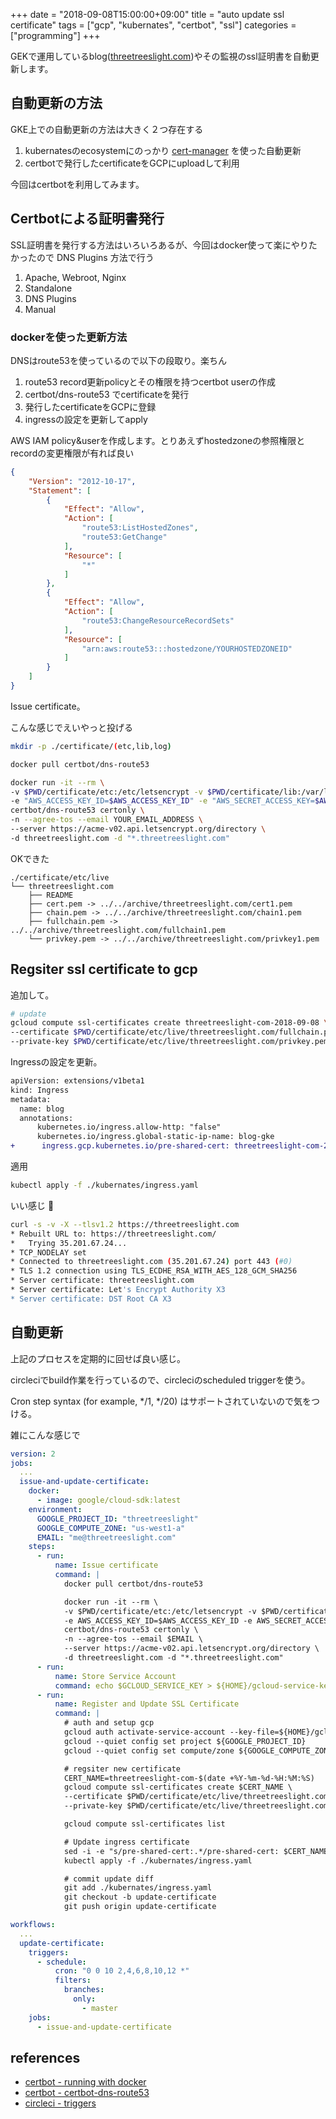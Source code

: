 +++
date = "2018-09-08T15:00:00+09:00"
title = "auto update ssl certificate"
tags = ["gcp", "kubernates", "certbot", "ssl"]
categories = ["programming"]
+++

GEKで運用しているblog([threetreeslight.com](https://threetreeslight.com))やその監視のssl証明書を自動更新します。

## 自動更新の方法

GKE上での自動更新の方法は大きく２つ存在する

1. kubernatesのecosystemにのっかり [cert-manager](https://github.com/jetstack/cert-manager/) を使った自動更新
1. certbotで発行したcertificateをGCPにuploadして利用

今回はcertbotを利用してみます。

## Certbotによる証明書発行

SSL証明書を発行する方法はいろいろあるが、今回はdocker使って楽にやりたかったので DNS Plugins 方法で行う

1. Apache, Webroot, Nginx
1. Standalone
1. DNS Plugins
1. Manual

### dockerを使った更新方法

DNSはroute53を使っているので以下の段取り。楽ちん

1. route53 record更新policyとその権限を持つcertbot userの作成
1. certbot/dns-route53 でcertificateを発行
1. 発行したcertificateをGCPに登録
1. ingressの設定を更新してapply

AWS IAM policy&userを作成します。とりあえずhostedzoneの参照権限とrecordの変更権限が有れば良い

```json
{
    "Version": "2012-10-17",
    "Statement": [
        {
            "Effect": "Allow",
            "Action": [
                "route53:ListHostedZones",
                "route53:GetChange"
            ],
            "Resource": [
                "*"
            ]
        },
        {
            "Effect": "Allow",
            "Action": [
                "route53:ChangeResourceRecordSets"
            ],
            "Resource": [
                "arn:aws:route53:::hostedzone/YOURHOSTEDZONEID"
            ]
        }
    ]
}
```

Issue certificate。

こんな感じでえいやっと投げる

```sh
mkdir -p ./certificate/(etc,lib,log)

docker pull certbot/dns-route53

docker run -it --rm \
-v $PWD/certificate/etc:/etc/letsencrypt -v $PWD/certificate/lib:/var/lib/letsencrypt -v $PWD/certificate/log:/var/log/letsencrypt \
-e "AWS_ACCESS_KEY_ID=$AWS_ACCESS_KEY_ID" -e "AWS_SECRET_ACCESS_KEY=$AWS_SECRET_ACCESS_KEY" \
certbot/dns-route53 certonly \
-n --agree-tos --email YOUR_EMAIL_ADDRESS \
--server https://acme-v02.api.letsencrypt.org/directory \
-d threetreeslight.com -d "*.threetreeslight.com"
```

OKできた

```
./certificate/etc/live
└── threetreeslight.com
    ├── README
    ├── cert.pem -> ../../archive/threetreeslight.com/cert1.pem
    ├── chain.pem -> ../../archive/threetreeslight.com/chain1.pem
    ├── fullchain.pem -> ../../archive/threetreeslight.com/fullchain1.pem
    └── privkey.pem -> ../../archive/threetreeslight.com/privkey1.pem
```

## Regsiter ssl certificate to gcp

追加して。

```sh
# update
gcloud compute ssl-certificates create threetreeslight-com-2018-09-08 \
--certificate $PWD/certificate/etc/live/threetreeslight.com/fullchain.pem \
--private-key $PWD/certificate/etc/live/threetreeslight.com/privkey.pem
```

Ingressの設定を更新。

```diff
apiVersion: extensions/v1beta1
kind: Ingress
metadata:
  name: blog
  annotations:
      kubernetes.io/ingress.allow-http: "false"
      kubernetes.io/ingress.global-static-ip-name: blog-gke
+      ingress.gcp.kubernetes.io/pre-shared-cert: threetreeslight-com-2018-09-08
```

適用

```sh
kubectl apply -f ./kubernates/ingress.yaml
```

いい感じ 💪

```sh
curl -s -v -X --tlsv1.2 https://threetreeslight.com
* Rebuilt URL to: https://threetreeslight.com/
*   Trying 35.201.67.24...
* TCP_NODELAY set
* Connected to threetreeslight.com (35.201.67.24) port 443 (#0)
* TLS 1.2 connection using TLS_ECDHE_RSA_WITH_AES_128_GCM_SHA256
* Server certificate: threetreeslight.com
* Server certificate: Let's Encrypt Authority X3
* Server certificate: DST Root CA X3
```

## 自動更新

上記のプロセスを定期的に回せば良い感じ。

circleciでbuild作業を行っているので、circleciのscheduled triggerを使う。

Cron step syntax (for example, */1, */20) はサポートされていないので気をつける。

雑にこんな感じで

```yaml
version: 2
jobs:
  ...
  issue-and-update-certificate:
    docker:
      - image: google/cloud-sdk:latest
    environment:
      GOOGLE_PROJECT_ID: "threetreeslight"
      GOOGLE_COMPUTE_ZONE: "us-west1-a"
      EMAIL: "me@threetreeslight.com"
    steps:
      - run:
          name: Issue certificate
          command: |
            docker pull certbot/dns-route53

            docker run -it --rm \
            -v $PWD/certificate/etc:/etc/letsencrypt -v $PWD/certificate/lib:/var/lib/letsencrypt -v $PWD/certificate/log:/var/log/letsencrypt \
            -e AWS_ACCESS_KEY_ID=$AWS_ACCESS_KEY_ID -e AWS_SECRET_ACCESS_KEY=$AWS_SECRET_ACCESS_KEY \
            certbot/dns-route53 certonly \
            -n --agree-tos --email $EMAIL \
            --server https://acme-v02.api.letsencrypt.org/directory \
            -d threetreeslight.com -d "*.threetreeslight.com"
      - run:
          name: Store Service Account
          command: echo $GCLOUD_SERVICE_KEY > ${HOME}/gcloud-service-key.json
      - run:
          name: Register and Update SSL Certificate
          command: |
            # auth and setup gcp
            gcloud auth activate-service-account --key-file=${HOME}/gcloud-service-key.json
            gcloud --quiet config set project ${GOOGLE_PROJECT_ID}
            gcloud --quiet config set compute/zone ${GOOGLE_COMPUTE_ZONE}

            # regsiter new certificate
            CERT_NAME=threetreeslight-com-$(date +%Y-%m-%d-%H:%M:%S)
            gcloud compute ssl-certificates create $CERT_NAME \
            --certificate $PWD/certificate/etc/live/threetreeslight.com/fullchain.pem \
            --private-key $PWD/certificate/etc/live/threetreeslight.com/privkey.pem

            gcloud compute ssl-certificates list 

            # Update ingress certificate
            sed -i -e "s/pre-shared-cert:.*/pre-shared-cert: $CERT_NAME/" ./kubernates/ingress.yaml
            kubectl apply -f ./kubernates/ingress.yaml

            # commit update diff
            git add ./kubernates/ingress.yaml
            git checkout -b update-certificate
            git push origin update-certificate

workflows:
  ...
  update-certificate:
    triggers:
      - schedule:
          cron: "0 0 10 2,4,6,8,10,12 *"
          filters:
            branches:
              only:
                - master
    jobs:
      - issue-and-update-certificate
```

## references

- [certbot - running with docker](https://certbot.eff.org/docs/install.html#running-with-docker)
- [certbot - certbot-dns-route53](https://certbot-dns-route53.readthedocs.io/en/latest/)
- [circleci - triggers](https://circleci.com/docs/2.0/triggers/#scheduled-builds)
